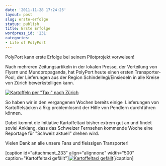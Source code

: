 ```yaml
---
date: '2011-11-28 17:24:25'
layout: post
slug: erste-erfolge
status: publish
title: Erste Erfolge
wordpress_id: '231'
categories:
- Life of PolyPort
---
```


PolyPort kann erste Erfolge bei seinem Pilotprojekt vorweisen!

Nach mehreren Zeitungsartikeln in der lokalen Presse, der Verteilung von Flyern und Mundpropaganda, hat PolyPort heute einen ersten Transporter-Pool, der Lieferungen aus der Region Schindellegi/Einsiedeln in alle Kreise von Zürich bewerkstelligen kann.

[![Kartoffeln per "Taxi" nach Zürich](http://polyport.files.wordpress.com/2011/11/bote-der-urschweiz-20111102-kartoffeltaxi.png?w=300)](http://polyport.files.wordpress.com/2011/11/bote-der-urschweiz-20111102-kartoffeltaxi.png)

So haben wir in den vergangenen Wochen bereits einige  Lieferungen von Kartoffelsäcken à 5kg problemlosmit der Hilfe von Pendlern durchführen können.

Dabei kommt die Initiative Kartoffeltaxi bisher extrem gut an und findet soviel Anklang, dass das Schweizer Fernsehen kommende Woche eine Reportage für "Schweiz aktuell" drehen wird.

Vielen Dank an alle unsere Fans und fleissigen Transporter!

[caption id="attachment_233" align="alignnone" width="500" caption="Kartoffeltaxi gefällt"][![Kartoffeltaxi gefällt](http://polyport.files.wordpress.com/2011/11/kartoffeltaxi-gefc3a4llt-28-11-2011.png?w=300)](http://polyport.files.wordpress.com/2011/11/kartoffeltaxi-gefc3a4llt-28-11-2011.png)[/caption]

